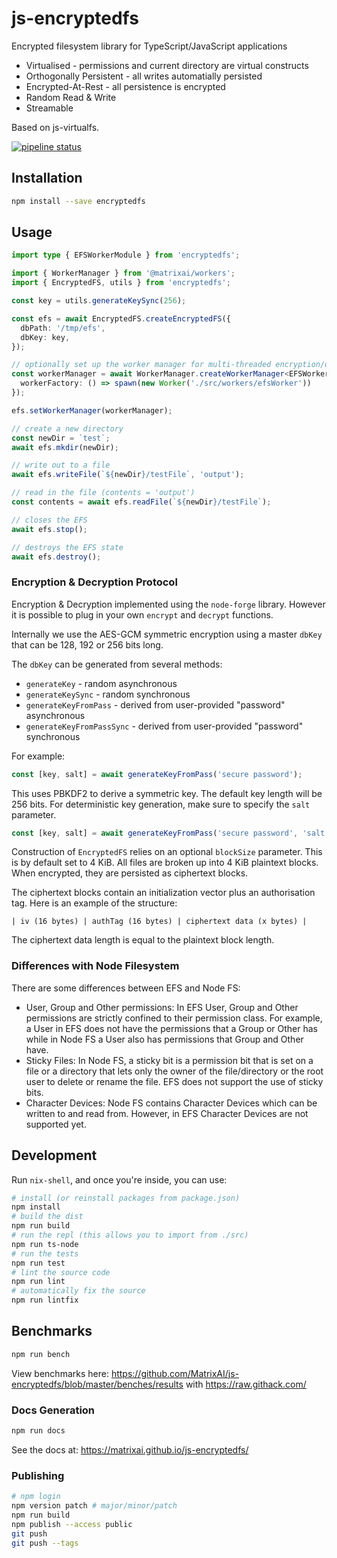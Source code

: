 # js-encryptedfs

Encrypted filesystem library for TypeScript/JavaScript applications

* Virtualised - permissions and current directory are virtual constructs
* Orthogonally Persistent - all writes automatially persisted
* Encrypted-At-Rest - all persistence is encrypted
* Random Read & Write
* Streamable

Based on js-virtualfs.

[![pipeline status](https://gitlab.com/MatrixAI/open-source/js-encryptedfs/badges/master/pipeline.svg)](https://gitlab.com/MatrixAI/open-source/js-encryptedfs/commits/master)

## Installation

```sh
npm install --save encryptedfs
```

## Usage

```ts
import type { EFSWorkerModule } from 'encryptedfs';

import { WorkerManager } from '@matrixai/workers';
import { EncryptedFS, utils } from 'encryptedfs';

const key = utils.generateKeySync(256);

const efs = await EncryptedFS.createEncryptedFS({
  dbPath: '/tmp/efs',
  dbKey: key,
});

// optionally set up the worker manager for multi-threaded encryption/decryption
const workerManager = await WorkerManager.createWorkerManager<EFSWorkerModule>({
  workerFactory: () => spawn(new Worker('./src/workers/efsWorker'))
});

efs.setWorkerManager(workerManager);

// create a new directory
const newDir = `test`;
await efs.mkdir(newDir);

// write out to a file
await efs.writeFile(`${newDir}/testFile`, 'output');

// read in the file (contents = 'output')
const contents = await efs.readFile(`${newDir}/testFile`);

// closes the EFS
await efs.stop();

// destroys the EFS state
await efs.destroy();
```

### Encryption & Decryption Protocol

Encryption & Decryption implemented using the `node-forge` library. However it is possible to plug in your own `encrypt` and `decrypt` functions.

Internally we use the AES-GCM symmetric encryption using a master `dbKey` that can be 128, 192 or 256 bits long.

The `dbKey` can be generated from several methods:

* `generateKey` - random asynchronous
* `generateKeySync` - random synchronous
* `generateKeyFromPass` - derived from user-provided "password" asynchronous
* `generateKeyFromPassSync` - derived from user-provided "password" synchronous

For example:

```ts
const [key, salt] = await generateKeyFromPass('secure password');
```

This uses PBKDF2 to derive a symmetric key. The default key length will be 256 bits. For deterministic key generation, make sure to specify the `salt` parameter.

```ts
const [key, salt] = await generateKeyFromPass('secure password', 'salt');
```

Construction of `EncryptedFS` relies on an optional `blockSize` parameter. This is by default set to 4 KiB. All files are broken up into 4 KiB plaintext blocks. When encrypted, they are persisted as ciphertext blocks.

The ciphertext blocks contain an initialization vector plus an authorisation tag. Here is an example of the structure:

```
| iv (16 bytes) | authTag (16 bytes) | ciphertext data (x bytes) |
```

The ciphertext data length is equal to the plaintext block length.

### Differences with Node Filesystem

There are some differences between EFS and Node FS:

* User, Group and Other permissions: In EFS User, Group and Other permissions are strictly confined to their permission class. For example, a User in EFS does not have the permissions that a Group or Other has while in Node FS a User also has permissions that Group and Other have.
* Sticky Files: In Node FS, a sticky bit is a permission bit that is set on a file or a directory that lets only the owner of the file/directory or the root user to delete or rename the file. EFS does not support the use of sticky bits.
* Character Devices: Node FS contains Character Devices which can be written to and read from. However, in EFS Character Devices are not supported yet.

## Development

Run `nix-shell`, and once you're inside, you can use:

```sh
# install (or reinstall packages from package.json)
npm install
# build the dist
npm run build
# run the repl (this allows you to import from ./src)
npm run ts-node
# run the tests
npm run test
# lint the source code
npm run lint
# automatically fix the source
npm run lintfix
```

## Benchmarks

```sh
npm run bench
```

View benchmarks here: https://github.com/MatrixAI/js-encryptedfs/blob/master/benches/results with https://raw.githack.com/

### Docs Generation

```sh
npm run docs
```

See the docs at: https://matrixai.github.io/js-encryptedfs/

### Publishing

```sh
# npm login
npm version patch # major/minor/patch
npm run build
npm publish --access public
git push
git push --tags
```

